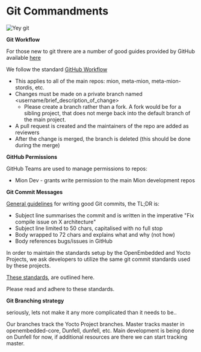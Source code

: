 # Git Commandments

![Yey git](https://imgs.xkcd.com/comics/git.png  "git")

**Git Workflow**

For those new to git threre are a number of good guides provided by GitHub available [here](https://guides.github.com/)

We follow the standard [GitHub Workflow](https://guides.github.com/introduction/flow/)
- This applies to all of the main repos: mion, meta-mion, meta-mion-stordis, etc.
- Changes must be made on a private branch named <username/brief_description_of_change>
    * Please create a branch rather than a fork. A fork would be for a sibling project, that does not merge back into the default branch of the main project.
- A pull request is created and the maintainers of the repo are added as reviewers
- After the change is merged, the branch is deleted (this should be done during the merge)

**GitHub Permissions**

GitHub Teams are used to manage permissions to repos:

- Mion Dev - grants write permission to the main Mion development repos

**Git Commit Messages** 

[General guidelines](https://chris.beams.io/posts/git-commit/#seven-rules) for writing good Git commits, the TL;DR is:
- Subject line summarises the commit and is written in the imperative "Fix compile issue on X architecture"
- Subject line limited to 50 chars, capitalised with no full stop
- Body wrapped to 72 chars and explains what and why (not how)
- Body references bugs/issues in GitHub

In order to maintain the standards setup by the OpenEmbedded and Yocto Projects, we ask developers to utilize the same git commit standards used by these projects.

[These standards](http://www.openembedded.org/wiki/Commit_Patch_Message_Guidelines), are outlined here.

Please read and adhere to these standards.

**Git Branching strategy**

seriously, lets not make it any more complicated than it needs to be.. 

Our branches track the Yocto Project branches. Master tracks master in openembedded-core, Dunfell, dunfell, etc. Main development is being done on Dunfell for now, if additional resources are there we can start tracking master.
